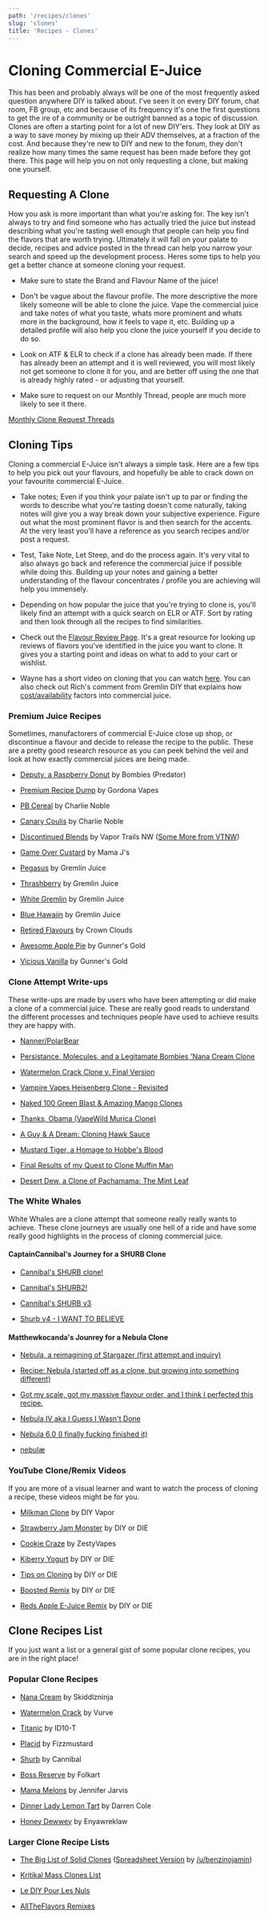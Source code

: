 ```yaml
---
path: '/recipes/clones'
slug: 'clones'
title: 'Recipes - Clones'
---
```


# Cloning Commercial E-Juice

This has been and probably always will be one of the most frequently asked question anywhere DIY is talked about. I've seen it on every DIY forum, chat room, FB group, etc and because of its frequency it's one the first questions to get the ire of a community or be outright banned as a topic of discussion. Clones are often a starting point for a lot of new DIY'ers. They look at DIY as a way to save money by mixing up their ADV themselves, at a fraction of the cost. And because they're new to DIY and new to the forum, they don't realize how many times the same request has been made before they got there. This page will help you on not only requesting a clone, but making one yourself.

## Requesting A Clone

How you ask is more important than what you're asking for. The key isn't always to try and find someone who has actually tried the juice but instead describing what you're tasting well enough that people can help you find the flavors that are worth trying. Ultimately it will fall on your palate to decide, recipes and advice posted in the thread can help you narrow your search and speed up the development process. Heres some tips to help you get a better chance at someone cloning your request.

- Make sure to state the Brand and Flavour Name of the juice!

- Don't be vague about the flavour profile. The more descriptive the more likely someone will be able to clone the juice. Vape the commercial juice and take notes of what you taste, whats more prominent and whats more in the background, how it feels to vape it, etc. Building up a detailed profile will also help you clone the juice yourself if you decide to do so.

- Look on ATF &amp; ELR to check if a clone has already been made. If there has already been an attempt and it is well reviewed, you will most likely not get someone to clone it for you, and are better off using the one that is already highly rated - or adjusting that yourself.

- Make sure to request on our Monthly Thread, people are much more likely to see it there.

[Monthly Clone Request Threads](https://www.reddit.com/r/DIY_eJuice/wiki/monthly_clone_requests)

## Cloning Tips

Cloning a commercial E-Juice isn't always a simple task. Here are a few tips to help you pick out your flavours, and hopefully be able to crack down on your favourite commercial E-Juice.

- Take notes; Even if you think your palate isn't up to par or finding the words to describe what you're tasting doesn't come naturally, taking notes will give you a way break down your subjective experience. Figure out what the most prominent flavor is and then search for the accents. At the very least you'll have a reference as you search recipes and/or post a request.

- Test, Take Note, Let Steep, and do the process again. It's very vital to also always go back and reference the commercial juice if possible while doing this. Building up your notes and gaining a better understanding of the flavour concentrates / profile you are achieving will help you immensely.

- Depending on how popular the juice that you're trying to clone is, you'll likely find an attempt with a quick search on ELR or ATF. Sort by rating and then look through all the recipes to find similarities.

- Check out the [Flavour Review Page](https://diyejuice.org/flavors/reviews). It's a great resource for looking up reviews of flavors you've identified in the juice you want to clone. It gives you a starting point and ideas on what to add to your cart or wishlist.

- Wayne has a short video on cloning that you can watch [here](https://www.youtube.com/watch?v=bk0vJ1U2jqk). You can also check out Rich's comment from Gremlin DIY that explains how [cost/availability](https://www.reddit.com/r/DIY_eJuice/comments/3sdfqe/what_company_do_you_reckon_most_premium_juice/cwwb67e/) factors into commercial juice.

### Premium Juice Recipes

Sometimes, manufactorers of commercial E-Juice close up shop, or discontinue a flavour and decide to release the recipe to the public. These are a pretty good research resource as you can peek behind the veil and look at how exactly commercial juices are being made.

- [Deputy, a Raspberry Donut](https://redd.it/48bgwd) by Bombies (Predator)

- [Premium Recipe Dump](https://redd.it/4ol2j3) by Gordona Vapes

- [PB Cereal](https://redd.it/58iuqp) by Charlie Noble

- [Canary Coulis](https://redd.it/5yghod) by Charlie Noble

- [Discontinued Blends](https://redd.it/2le8j3) by Vapor Trails NW ([Some More from VTNW](https://redd.it/2le8j3))

- [Game Over Custard](https://redd.it/6e33yh) by Mama J's

- [Pegasus](https://redd.it/415b9i) by Gremlin Juice

- [Thrashberry](https://redd.it/3bj6sw) by Gremlin Juice

- [White Gremlin](https://redd.it/416h0p) by Gremlin Juice

- [Blue Hawaiin](https://redd.it/3bsfah) by Gremlin Juice

- [Retired Flavours](https://redd.it/5wiqze) by Crown Clouds

- [Awesome Apple Pie](https://redd.it/3gjxcs) by Gunner's Gold

- [Vicious Vanilla](https://redd.it/3yzu1e) by Gunner's Gold

### Clone Attempt Write-ups

These write-ups are made by users who have been attempting or did make a clone of a commercial juice. These are really good reads to understand the different processes and techniques people have used to achieve results they are happy with.

- [Nanner/PolarBear](https://redd.it/2lsbi1)

- [Persistance, Molecules, and a Legitamate Bombies 'Nana Cream Clone](https://www.reddit.com/r/DIY_eJuice/comments/2gcdba/persistence_molecules_and_a_legitimate_bombies/)

- [Watermelon Crack Clone v. Final Version](https://www.reddit.com/r/DIY_eJuice/comments/4rsljk/watermelon_crack_clone_v_final_version/)

- [Vampire Vapes Heisenberg Clone - Revisited](https://www.reddit.com/r/DIY_eJuice/comments/74ycv3/vampire_vapes_heisenberg_clone_revisited/)

- [Naked 100 Green Blast &amp; Amazing Mango Clones](https://www.reddit.com/r/DIY_eJuice/comments/4h0deo/naked_100_green_blast_and_amazing_mango_clones/)

- [Thanks, Obama (VapeWild Murica Clone)](https://www.reddit.com/r/DIY_eJuice/comments/b3hcfp/thanks_obama_vapewild_murica_clone/)

- [A Guy &amp; A Dream: Cloning Hawk Sauce](https://redd.it/7gy0hz)

- [Mustard Tiger, a Homage to Hobbe's Blood](https://www.reddit.com/r/DIY_eJuice/comments/4va8q5/mustard_tiger_an_homage_to_hobbes_blood/)

- [Final Results of my Quest to Clone Muffin Man](https://redd.it/49rk5j)

- [Desert Dew, a Clone of Pachamama: The Mint Leaf](https://www.reddit.com/r/DIY_eJuice/comments/b1uyxc/desert_dew_a_clone_of_pachamama_the_mint_leaf/)

### The White Whales

White Whales are a clone attempt that someone really really wants to achieve. These clone journeys are usually one hell of a ride and have some really good highlights in the process of cloning commercial juice.

#### CaptainCannibal's Journey for a SHURB Clone

- [Cannibal's SHURB clone!](http://www.reddit.com//r/DIY_eJuice/comments/48zgol/cannibals_shurb_clone/)

- [Cannibal's SHURB2!](http://www.reddit.com//r/DIY_eJuice/comments/4akjab/cannibals_shurb2/)

- [Cannibal's SHURB v3](http://www.reddit.com//r/DIY_eJuice/comments/5699vs/cannibals_shurb_v3/)

- [Shurb v4 - I WANT TO BELIEVE](http://www.reddit.com//r/DIY_eJuice/comments/5h8ga4/shurb_v4_i_want_to_believe/)

#### Matthewkocanda's Jounrey for a Nebula Clone

- [Nebula, a reimagining of Stargazer (first attempt and inquiry)](http://www.reddit.com//r/DIY_eJuice/comments/3rtj8b/nebula_a_reimagining_of_stargazer_first_attempt/)

- [Recipe: Nebula (started off as a clone, but growing into something different)](http://www.reddit.com//r/DIY_eJuice/comments/3vd10p/recipe_nebula_started_off_as_a_clone_but_growing/)

- [Got my scale, got my massive flavour order, and I think I perfected this recipe.](http://www.reddit.com//r/DIY_eJuice/comments/4abxw1/got_my_scale_got_my_massive_flavour_order_and_i/)

- [Nebula IV aka I Guess I Wasn't Done](http://www.reddit.com//r/DIY_eJuice/comments/4almcf/nebula_iv_aka_i_guess_i_wasnt_done/)

- [Nebula 6.0 (I finally fucking finished it)](http://www.reddit.com//r/DIY_eJuice/comments/4kxj73/nebula_60_i_finally_fucking_finished_it/)

- [nebulæ](http://www.reddit.com//r/DIY_eJuice/comments/6oge4l/nebul%C3%A6/)

### YouTube Clone/Remix Videos

If you are more of a visual learner and want to watch the process of cloning a recipe, these videos might be for you.

- [Milkman Clone](https://youtu.be/BNqbeltDQEo) by DIY Vapor

- [Strawberry Jam Monster](https://youtu.be/jHcYeLurMnQ) by DIY or DIE

- [Cookie Craze](https://youtu.be/wbunUJslqOM) by ZestyVapes

- [Kiberry Yogurt](https://youtu.be/rjch4NfbW-I) by DIY or DIE

- [Tips on Cloning](https://www.youtube.com/watch?v=bk0vJ1U2jqk&t=44s) by DIY or DIE

- [Boosted Remix](https://www.youtube.com/watch?v=1JQOaxSeb8s) by DIY or DIE

- [Reds Apple E-Juice Remix](https://www.youtube.com/watch?v=NNcLDXQ8-EU) by DIY or DIE

## Clone Recipes List

If you just want a list or a general gist of some popular clone recipes, you are in the right place!

### Popular Clone Recipes

- [Nana Cream](https://redd.it/3e1u7m) by Skiddlzninja

- [Watermelon Crack](https://alltheflavors.com/recipes/7025#watermelon_crack_bx_vapor_clone_by_vurve) by Vurve

- [Titanic](https://alltheflavors.com/recipes/48608#titanic_by_id10_t) by ID10-T

- [Placid](http://tjek.nu/r/tAB) by Fizzmustard

- [Shurb](https://alltheflavors.com/recipes/22318#shurb_by_captaincannibal) by Cannibal

- [Boss Reserve](https://alltheflavors.com/recipes/76822#boss_reserve_clone_remixmonth_by_folkart) by Folkart

- [Mama Melons](http://e-liquid-recipes.com/recipe/1083464/Mama%20Melons%20%28Inspired%20by%20Monster/Mega%20Melon%29) by Jennifer Jarvis

- [Dinner Lady Lemon Tart](https://alltheflavors.com/recipes/12504#dinner_lady_a_lemon_tart_remix_by_dazcole) by Darren Cole

- [Honey Dewwey](https://alltheflavors.com/recipes/3350#honeydewwey_a_boba_remix_by_enyawreklaw) by Enyawreklaw

### Larger Clone Recipe Lists

- [The Big List of Solid Clones](https://redd.it/350kul) ([Spreadsheet Version](https://docs.google.com/spreadsheets/d/e/2PACX-1vTZF5B5fXbHt5AsKarKRkPM_k3C9RqT7xne5Y6CdptUHjJOgZe5_qRa9m3_HBE-nG_0UVGQ8d0newbW/pubhtml) by [/u/benzinojamin](https://www.reddit.com/u/benzinojamin/))

- [Kritikal Mass Clones List](https://www.kritikalmass.net/products.asp?cat=Clone+Recipes)

- [Le DIY Pour Les Nuls](https://www.lediypourlesnuls.com/les-clones/)

- [AllTheFlavors Remixes](https://alltheflavors.com/recipes?sort_order=popular&owner=all&suggestions=0&name_like=remix)

